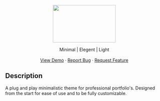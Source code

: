 <p align="center">
  <img width="200" height="120" src="https://user-images.githubusercontent.com/28715013/56476163-a0a65d80-648b-11e9-9c47-426c92b56939.png">
</p>

<p align="center">
    Minimal | Elegent | Light 
    <br />
    <br />
    <a href="https://kanecodes.com">View Demo</a>
    ·
    <a href="https://github.com/othneildrew/Best-README-Template/issues">Report Bug</a>
    ·
    <a href="https://github.com/othneildrew/Best-README-Template/issues">Request Feature</a>
  </p>

## Description
A plug and play minimalistic theme for professional portfolio's. Designed from the start for ease of use and to be fully customizable. 

